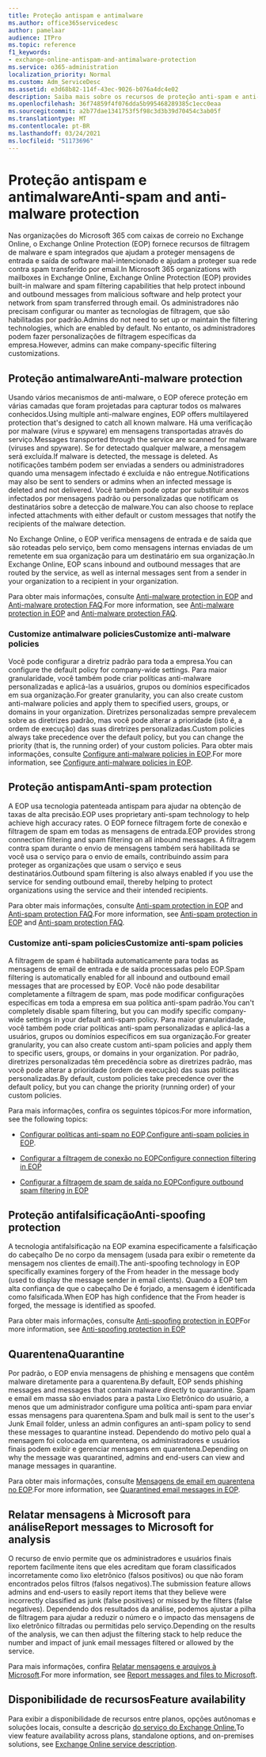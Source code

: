 ```yaml
---
title: Proteção antispam e antimalware
ms.author: office365servicedesc
author: pamelaar
audience: ITPro
ms.topic: reference
f1_keywords:
- exchange-online-antispam-and-antimalware-protection
ms.service: o365-administration
localization_priority: Normal
ms.custom: Adm_ServiceDesc
ms.assetid: e3d68b82-114f-43ec-9026-b076a4dc4e02
description: Saiba mais sobre os recursos de proteção anti-spam e anti-malware que estão disponíveis em organizações do Microsoft 365 com caixas de correio do Exchange Online.
ms.openlocfilehash: 36f74859f4f076dda5b995468289385c1ecc0eaa
ms.sourcegitcommit: a2b77dae1341753f5f98c3d3b39d70454c3ab05f
ms.translationtype: MT
ms.contentlocale: pt-BR
ms.lasthandoff: 03/24/2021
ms.locfileid: "51173696"
---
```

# <a name="anti-spam-and-anti-malware-protection"></a><span data-ttu-id="8db10-103">Proteção antispam e antimalware</span><span class="sxs-lookup"><span data-stu-id="8db10-103">Anti-spam and anti-malware protection</span></span>

<span data-ttu-id="8db10-104">Nas organizações do Microsoft 365 com caixas de correio no Exchange Online, o Exchange Online Protection (EOP) fornece recursos de filtragem de malware e spam integrados que ajudam a proteger mensagens de entrada e saída de software mal-intencionado e ajudam a proteger sua rede contra spam transferido por email.</span><span class="sxs-lookup"><span data-stu-id="8db10-104">In Microsoft 365 organizations with mailboxes in Exchange Online, Exchange Online Protection (EOP) provides built-in malware and spam filtering capabilities that help protect inbound and outbound messages from malicious software and help protect your network from spam transferred through email.</span></span> <span data-ttu-id="8db10-105">Os administradores não precisam configurar ou manter as tecnologias de filtragem, que são habilitadas por padrão.</span><span class="sxs-lookup"><span data-stu-id="8db10-105">Admins do not need to set up or maintain the filtering technologies, which are enabled by default.</span></span> <span data-ttu-id="8db10-106">No entanto, os administradores podem fazer personalizações de filtragem específicas da empresa.</span><span class="sxs-lookup"><span data-stu-id="8db10-106">However, admins can make company-specific filtering customizations.</span></span>

## <a name="anti-malware-protection"></a><span data-ttu-id="8db10-107">Proteção antimalware</span><span class="sxs-lookup"><span data-stu-id="8db10-107">Anti-malware protection</span></span>

<span data-ttu-id="8db10-108">Usando vários mecanismos de anti-malware, o EOP oferece proteção em várias camadas que foram projetadas para capturar todos os malwares conhecidos.</span><span class="sxs-lookup"><span data-stu-id="8db10-108">Using multiple anti-malware engines, EOP offers multilayered protection that's designed to catch all known malware.</span></span> <span data-ttu-id="8db10-109">Há uma verificação por malware (vírus e spyware) em mensagens transportadas através do serviço.</span><span class="sxs-lookup"><span data-stu-id="8db10-109">Messages transported through the service are scanned for malware (viruses and spyware).</span></span> <span data-ttu-id="8db10-110">Se for detectado qualquer malware, a mensagem será excluída.</span><span class="sxs-lookup"><span data-stu-id="8db10-110">If malware is detected, the message is deleted.</span></span> <span data-ttu-id="8db10-111">As notificações também podem ser enviadas a senders ou administradores quando uma mensagem infectado é excluída e não entregue.</span><span class="sxs-lookup"><span data-stu-id="8db10-111">Notifications may also be sent to senders or admins when an infected message is deleted and not delivered.</span></span> <span data-ttu-id="8db10-112">Você também pode optar por substituir anexos infectados por mensagens padrão ou personalizadas que notificam os destinatários sobre a detecção de malware.</span><span class="sxs-lookup"><span data-stu-id="8db10-112">You can also choose to replace infected attachments with either default or custom messages that notify the recipients of the malware detection.</span></span>

<span data-ttu-id="8db10-113">No Exchange Online, o EOP verifica mensagens de entrada e de saída que são roteadas pelo serviço, bem como mensagens internas enviadas de um remetente em sua organização para um destinatário em sua organização.</span><span class="sxs-lookup"><span data-stu-id="8db10-113">In Exchange Online, EOP scans inbound and outbound messages that are routed by the service, as well as internal messages sent from a sender in your organization to a recipient in your organization.</span></span>

<span data-ttu-id="8db10-114">Para obter mais informações, consulte [Anti-malware protection in EOP](/microsoft-365/security/office-365-security/anti-malware-protection) and [Anti-malware protection FAQ](/microsoft-365/security/office-365-security/anti-malware-protection-faq-eop).</span><span class="sxs-lookup"><span data-stu-id="8db10-114">For more information, see [Anti-malware protection in EOP](/microsoft-365/security/office-365-security/anti-malware-protection) and [Anti-malware protection FAQ](/microsoft-365/security/office-365-security/anti-malware-protection-faq-eop).</span></span>

### <a name="customize-anti-malware-policies"></a><span data-ttu-id="8db10-115">Customize antimalware policies</span><span class="sxs-lookup"><span data-stu-id="8db10-115">Customize anti-malware policies</span></span>

<span data-ttu-id="8db10-116">Você pode configurar a diretriz padrão para toda a empresa.</span><span class="sxs-lookup"><span data-stu-id="8db10-116">You can configure the default policy for company-wide settings.</span></span> <span data-ttu-id="8db10-117">Para maior granularidade, você também pode criar políticas anti-malware personalizadas e aplicá-las a usuários, grupos ou domínios especificados em sua organização.</span><span class="sxs-lookup"><span data-stu-id="8db10-117">For greater granularity, you can also create custom anti-malware policies and apply them to specified users, groups, or domains in your organization.</span></span> <span data-ttu-id="8db10-118">Diretrizes personalizadas sempre prevalecem sobre as diretrizes padrão, mas você pode alterar a prioridade (isto é, a ordem de execução) das suas diretrizes personalizadas.</span><span class="sxs-lookup"><span data-stu-id="8db10-118">Custom policies always take precedence over the default policy, but you can change the priority (that is, the running order) of your custom policies.</span></span> <span data-ttu-id="8db10-119">Para obter mais informações, consulte [Configure anti-malware policies in EOP](/microsoft-365/security/office-365-security/configure-anti-malware-policies).</span><span class="sxs-lookup"><span data-stu-id="8db10-119">For more information, see [Configure anti-malware policies in EOP](/microsoft-365/security/office-365-security/configure-anti-malware-policies).</span></span>

## <a name="anti-spam-protection"></a><span data-ttu-id="8db10-120">Proteção antispam</span><span class="sxs-lookup"><span data-stu-id="8db10-120">Anti-spam protection</span></span>

<span data-ttu-id="8db10-121">A EOP usa tecnologia patenteada antispam para ajudar na obtenção de taxas de alta precisão.</span><span class="sxs-lookup"><span data-stu-id="8db10-121">EOP uses proprietary anti-spam technology to help achieve high accuracy rates.</span></span> <span data-ttu-id="8db10-122">O EOP fornece filtragem forte de conexão e filtragem de spam em todas as mensagens de entrada.</span><span class="sxs-lookup"><span data-stu-id="8db10-122">EOP provides strong connection filtering and spam filtering on all inbound messages.</span></span> <span data-ttu-id="8db10-123">A filtragem contra spam durante o envio de mensagens também será habilitada se você usa o serviço para o envio de emails, contribuindo assim para proteger as organizações que usam o serviço e seus destinatários.</span><span class="sxs-lookup"><span data-stu-id="8db10-123">Outbound spam filtering is also always enabled if you use the service for sending outbound email, thereby helping to protect organizations using the service and their intended recipients.</span></span>

<span data-ttu-id="8db10-124">Para obter mais informações, consulte [Anti-spam protection in EOP](/microsoft-365/security/office-365-security/anti-spam-protection) and [Anti-spam protection FAQ](/microsoft-365/security/office-365-security/anti-spam-protection-faq).</span><span class="sxs-lookup"><span data-stu-id="8db10-124">For more information, see [Anti-spam protection in EOP](/microsoft-365/security/office-365-security/anti-spam-protection) and [Anti-spam protection FAQ](/microsoft-365/security/office-365-security/anti-spam-protection-faq).</span></span>

### <a name="customize-anti-spam-policies"></a><span data-ttu-id="8db10-125">Customize anti-spam policies</span><span class="sxs-lookup"><span data-stu-id="8db10-125">Customize anti-spam policies</span></span>

<span data-ttu-id="8db10-126">A filtragem de spam é habilitada automaticamente para todas as mensagens de email de entrada e de saída processadas pelo EOP.</span><span class="sxs-lookup"><span data-stu-id="8db10-126">Spam filtering is automatically enabled for all inbound and outbound email messages that are processed by EOP.</span></span> <span data-ttu-id="8db10-127">Você não pode desabilitar completamente a filtragem de spam, mas pode modificar configurações específicas em toda a empresa em sua política anti-spam padrão.</span><span class="sxs-lookup"><span data-stu-id="8db10-127">You can't completely disable spam filtering, but you can modify specific company-wide settings in your default anti-spam policy.</span></span> <span data-ttu-id="8db10-128">Para maior granularidade, você também pode criar políticas anti-spam personalizadas e aplicá-las a usuários, grupos ou domínios específicos em sua organização.</span><span class="sxs-lookup"><span data-stu-id="8db10-128">For greater granularity, you can also create custom anti-spam policies and apply them to specific users, groups, or domains in your organization.</span></span> <span data-ttu-id="8db10-129">Por padrão, diretrizes personalizadas têm precedência sobre as diretrizes padrão, mas você pode alterar a prioridade (ordem de execução) das suas políticas personalizadas.</span><span class="sxs-lookup"><span data-stu-id="8db10-129">By default, custom policies take precedence over the default policy, but you can change the priority (running order) of your custom policies.</span></span>

<span data-ttu-id="8db10-130">Para mais informações, confira os seguintes tópicos:</span><span class="sxs-lookup"><span data-stu-id="8db10-130">For more information, see the following topics:</span></span>

- <span data-ttu-id="8db10-131">[Configurar políticas anti-spam no EOP](/microsoft-365/security/office-365-security/configure-your-spam-filter-policies).</span><span class="sxs-lookup"><span data-stu-id="8db10-131">[Configure anti-spam policies in EOP](/microsoft-365/security/office-365-security/configure-your-spam-filter-policies).</span></span>

- [<span data-ttu-id="8db10-132">Configurar a filtragem de conexão no EOP</span><span class="sxs-lookup"><span data-stu-id="8db10-132">Configure connection filtering in EOP</span></span>](/microsoft-365/security/office-365-security/configure-the-connection-filter-policy)

- [<span data-ttu-id="8db10-133">Configurar a filtragem de spam de saída no EOP</span><span class="sxs-lookup"><span data-stu-id="8db10-133">Configure outbound spam filtering in EOP</span></span>](/microsoft-365/security/office-365-security/configure-the-outbound-spam-policy)

## <a name="anti-spoofing-protection"></a><span data-ttu-id="8db10-134">Proteção antifalsificação</span><span class="sxs-lookup"><span data-stu-id="8db10-134">Anti-spoofing protection</span></span>

<span data-ttu-id="8db10-135">A tecnologia antifalsificação na EOP examina especificamente a falsificação do cabeçalho De no corpo da mensagem (usada para exibir o remetente da mensagem nos clientes de email).</span><span class="sxs-lookup"><span data-stu-id="8db10-135">The anti-spoofing technology in EOP specifically examines forgery of the From header in the message body (used to display the message sender in email clients).</span></span> <span data-ttu-id="8db10-136">Quando a EOP tem alta confiança de que o cabeçalho De é forjado, a mensagem é identificada como falsificada.</span><span class="sxs-lookup"><span data-stu-id="8db10-136">When EOP has high confidence that the From header is forged, the message is identified as spoofed.</span></span>

<span data-ttu-id="8db10-137">Para obter mais informações, consulte [Anti-spoofing protection in EOP](/microsoft-365/security/office-365-security/anti-spoofing-protection)</span><span class="sxs-lookup"><span data-stu-id="8db10-137">For more information, see [Anti-spoofing protection in EOP](/microsoft-365/security/office-365-security/anti-spoofing-protection)</span></span>

## <a name="quarantine"></a><span data-ttu-id="8db10-138">Quarentena</span><span class="sxs-lookup"><span data-stu-id="8db10-138">Quarantine</span></span>

<span data-ttu-id="8db10-139">Por padrão, o EOP envia mensagens de phishing e mensagens que contêm malware diretamente para a quarentena.</span><span class="sxs-lookup"><span data-stu-id="8db10-139">By default, EOP sends phishing messages and messages that contain malware directly to quarantine.</span></span> <span data-ttu-id="8db10-140">Spam e email em massa são enviados para a pasta Lixo Eletrônico do usuário, a menos que um administrador configure uma política anti-spam para enviar essas mensagens para quarentena.</span><span class="sxs-lookup"><span data-stu-id="8db10-140">Spam and bulk mail is sent to the user's Junk Email folder, unless an admin configures an anti-spam policy to send these messages to quarantine instead.</span></span> <span data-ttu-id="8db10-141">Dependendo do motivo pelo qual a mensagem foi colocada em quarentena, os administradores e usuários finais podem exibir e gerenciar mensagens em quarentena.</span><span class="sxs-lookup"><span data-stu-id="8db10-141">Depending on why the message was quarantined, admins and end-users can view and manage messages in quarantine.</span></span>

<span data-ttu-id="8db10-142">Para obter mais informações, consulte [Mensagens de email em quarentena no EOP](/microsoft-365/security/office-365-security/quarantine-email-messages).</span><span class="sxs-lookup"><span data-stu-id="8db10-142">For more information, see [Quarantined email messages in EOP](/microsoft-365/security/office-365-security/quarantine-email-messages).</span></span>

## <a name="report-messages-to-microsoft-for-analysis"></a><span data-ttu-id="8db10-143">Relatar mensagens à Microsoft para análise</span><span class="sxs-lookup"><span data-stu-id="8db10-143">Report messages to Microsoft for analysis</span></span>

<span data-ttu-id="8db10-144">O recurso de envio permite que os administradores e usuários finais reportem facilmente itens que eles acreditam que foram classificados incorretamente como lixo eletrônico (falsos positivos) ou que não foram encontrados pelos filtros (falsos negativos).</span><span class="sxs-lookup"><span data-stu-id="8db10-144">The submission feature allows admins and end-users to easily report items that they believe were incorrectly classified as junk (false positives) or missed by the filters (false negatives).</span></span> <span data-ttu-id="8db10-145">Dependendo dos resultados da análise, podemos ajustar a pilha de filtragem para ajudar a reduzir o número e o impacto das mensagens de lixo eletrônico filtradas ou permitidas pelo serviço.</span><span class="sxs-lookup"><span data-stu-id="8db10-145">Depending on the results of the analysis, we can then adjust the filtering stack to help reduce the number and impact of junk email messages filtered or allowed by the service.</span></span>

<span data-ttu-id="8db10-146">Para mais informações, confira [Relatar mensagens e arquivos à Microsoft](/microsoft-365/security/office-365-security/report-junk-email-messages-to-microsoft).</span><span class="sxs-lookup"><span data-stu-id="8db10-146">For more information, see [Report messages and files to Microsoft](/microsoft-365/security/office-365-security/report-junk-email-messages-to-microsoft).</span></span>

## <a name="feature-availability"></a><span data-ttu-id="8db10-147">Disponibilidade de recursos</span><span class="sxs-lookup"><span data-stu-id="8db10-147">Feature availability</span></span>

<span data-ttu-id="8db10-148">Para exibir a disponibilidade de recursos entre planos, opções autônomas e soluções locais, consulte a descrição [do serviço do Exchange Online.](exchange-online-service-description.md)</span><span class="sxs-lookup"><span data-stu-id="8db10-148">To view feature availability across plans, standalone options, and on-premises solutions, see [Exchange Online service description](exchange-online-service-description.md).</span></span>